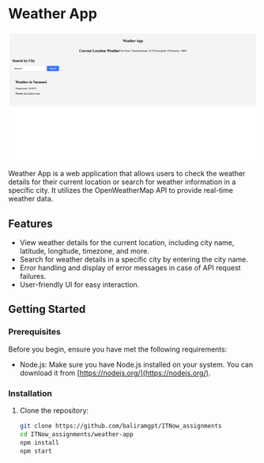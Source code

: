 # Weather App

![Weather App Screenshot](./public/Screenshot.png)

Weather App is a web application that allows users to check the weather details for their current location or search for weather information in a specific city. It utilizes the OpenWeatherMap API to provide real-time weather data.

## Features

- View weather details for the current location, including city name, latitude, longitude, timezone, and more.
- Search for weather details in a specific city by entering the city name.
- Error handling and display of error messages in case of API request failures.
- User-friendly UI for easy interaction.

## Getting Started

### Prerequisites

Before you begin, ensure you have met the following requirements:

- Node.js: Make sure you have Node.js installed on your system. You can download it from [https://nodejs.org/](https://nodejs.org/).

### Installation

1. Clone the repository:

   ```bash
   git clone https://github.com/baliramgpt/ITNow_assignments
   cd ITNow_assignments/weather-app
   npm install
   npm start
